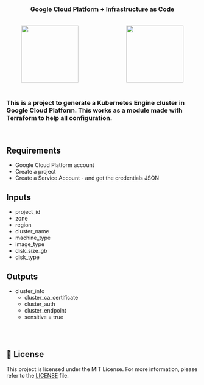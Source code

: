 <br><br>

<div align="center">

<h3>
    Google Cloud Platform + Infrastructure as Code
</h3>

<br>

<span>
<img width="150" src="https://user-images.githubusercontent.com/25181517/183911547-990692bc-8411-4878-99a0-43506cdb69cf.png" />
</span>
&nbsp&nbsp&nbsp&nbsp&nbsp&nbsp&nbsp&nbsp&nbsp&nbsp&nbsp&nbsp&nbsp&nbsp&nbsp&nbsp&nbsp&nbsp&nbsp&nbsp&nbsp&nbsp&nbsp&nbsp&nbsp&nbsp&nbsp&nbsp&nbsp&nbsp
<span>
<img width="150" src="https://user-images.githubusercontent.com/25181517/183345121-36788a6e-5462-424a-be67-af1ebeda79a2.png" />
</span>
</div>

</div>


<br>

### This is a project to generate a Kubernetes Engine cluster in Google Cloud Platform. This works as a module made with Terraform to help all configuration.

<br>

## Requirements

- Google Cloud Platform account
- Create a project
- Create a Service Account - and get the credentials JSON

## Inputs

  - project_id
  - zone
  - region
  - cluster_name
  - machine_type
  - image_type
  - disk_size_gb
  - disk_type

## Outputs

  - cluster_info
    - cluster_ca_certificate
    - cluster_auth
    - cluster_endpoint
    - sensitive = true


<br>

<br> 

## 📝 License

This project is licensed under the MIT License. For more information, please refer to the [LICENSE](LICENSE.md) file.
